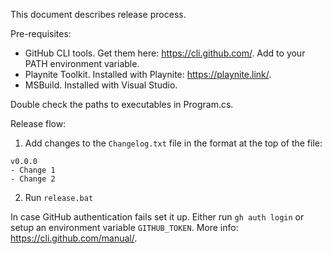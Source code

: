 This document describes release process.

Pre-requisites:
* GitHub CLI tools. Get them here: https://cli.github.com/. Add to your PATH environment variable.
* Playnite Toolkit. Installed with Playnite: https://playnite.link/.
* MSBuild. Installed with Visual Studio.

Double check the paths to executables in Program.cs.

Release flow:

1. Add changes to the `Changelog.txt` file in the format at the top of the file:
```
v0.0.0
- Change 1
- Change 2
``` 
2. Run `release.bat`


In case GitHub authentication fails set it up. Either run `gh auth login` or setup an environment variable `GITHUB_TOKEN`. More info: https://cli.github.com/manual/.